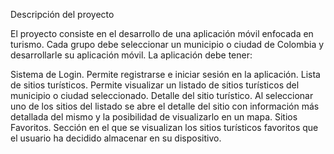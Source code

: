 Descripción del proyecto

El proyecto consiste en el desarrollo de una aplicación móvil enfocada en turismo. Cada grupo debe seleccionar un municipio o ciudad de Colombia y desarrollarle su aplicación móvil. La aplicación debe tener:

Sistema de Login. Permite registrarse e iniciar sesión en la aplicación.
Lista de sitios turísticos. Permite visualizar un listado de sitios turísticos del municipio o ciudad seleccionado.
Detalle del sitio turístico. Al seleccionar uno de los sitios del listado se abre el detalle del sitio con información más detallada del mismo y la posibilidad de visualizarlo en un mapa.
Sitios Favoritos. Sección en el que se visualizan los sitios turísticos favoritos que el usuario ha decidido almacenar en su dispositivo.
